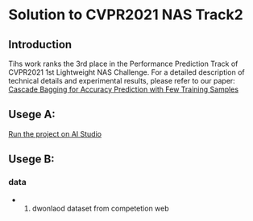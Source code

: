 # Solution to CVPR2021 NAS Track2

## Introduction
Tihs work ranks the 3rd place in the Performance Prediction Track of CVPR2021 1st Lightweight NAS Challenge.
For a detailed description of technical details and experimental results, please refer to our paper:
[Cascade Bagging for Accuracy Prediction with Few Training Samples](https://arxiv.org/)


## Usege A:
[Run the project on AI Studio ](https://aistudio.baidu.com/aistudio/projectdetail/1968445) 

## Usege B:
### data
* 1. dwonlaod dataset from competetion web

